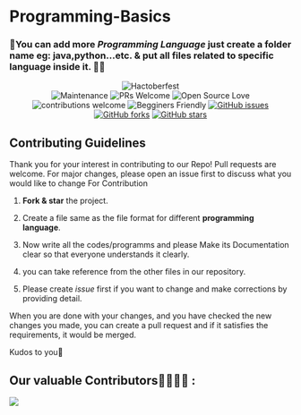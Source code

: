 # Programming-Basics
### 🤗You can add more *Programming Language* just create a folder name eg: java,python...etc. & put all files related to specific language inside it. 🎊😎

<div align="center">

![Hactoberfest](https://img.shields.io/badge/Hactoberfest-%E2%9D%A4-red)    
![Maintenance](https://img.shields.io/badge/Maintained%3F-yes-orange.svg)
![PRs Welcome](https://img.shields.io/badge/PRs-welcome-brightgreen.svg?style=flat-square) 
![Open Source Love](https://img.shields.io/badge/Open%20Source-%E2%9D%A4-red)
![contributions welcome](https://img.shields.io/badge/contributions-welcome-brightgreen.svg?style=flat)
![Begginers Friendly](https://img.shields.io/badge/Begginer%20Friendly%20-Yes-orange)
[![GitHub issues](https://img.shields.io/github/issues/Astrodevil/Programming-Basics)](https://github.com/Astrodevil/Programming-Basics/issues)
[![GitHub forks](https://img.shields.io/github/forks/Astrodevil/Programming-Basics)](https://github.com/Astrodevil/Programming-Basics/network)
[![GitHub stars](https://img.shields.io/github/stars/Astrodevil/Programming-Basics)](https://github.com/Astrodevil/Programming-Basics/stargazers)

</div>



## Contributing Guidelines

Thank you for your interest in contributing to our Repo! Pull requests are welcome. For major changes, please open an issue first to discuss what you would like to change
For Contribution

1. **Fork & star** the project.  

2. Create a file same as the file format for different **programming language**.

3. Now write all the codes/programms and please Make its Documentation clear so that everyone understands it clearly.

4. you can take reference from the other files in our repository.

5. Please create *issue* first if you want to change and make corrections by providing detail.

When you are done with your changes, and you have checked the new changes you made, you can create a pull request and if it satisfies the requirements, it would be merged.

Kudos to you🎈



## Our valuable Contributors👩‍💻👨‍💻 :
<a href="https://github.com/Astrodevil/Programming-Basics/graphs/contributors">
  <img src="https://contributors-img.web.app/image?repo=Astrodevil/Programming-Basics" />
</a>
